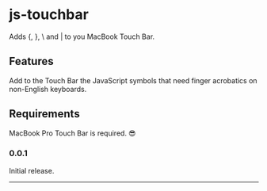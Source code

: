 # js-touchbar

Adds {, }, \ and | to you MacBook Touch Bar.

## Features

Add to the Touch Bar the JavaScript symbols that need finger acrobatics on non-English keyboards.

## Requirements

MacBook Pro Touch Bar is required. 😎

### 0.0.1

Initial release.

---
